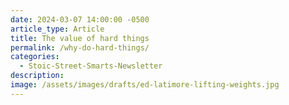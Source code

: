 ```yaml
---
date: 2024-03-07 14:00:00 -0500
article_type: Article
title: The value of hard things
permalink: /why-do-hard-things/
categories:
  - Stoic-Street-Smarts-Newsletter
description:
image: /assets/images/drafts/ed-latimore-lifting-weights.jpg
---
```

